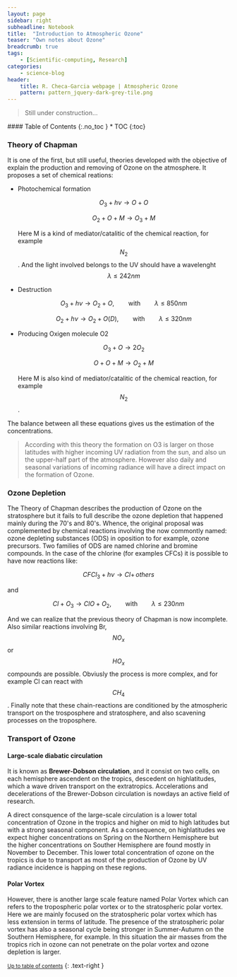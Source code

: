 ```yaml
---
layout: page
sidebar: right
subheadline: Notebook
title:  "Introduction to Atmospheric Ozone"
teaser: "Own notes about Ozone"
breadcrumb: true
tags:
    - [Scientific-computing, Research]
categories:
    - science-blog
header:
    title: R. Checa-Garcia webpage | Atmospheric Ozone
    pattern: pattern_jquery-dark-grey-tile.png
---
```


> Still under construction...

<section id="table-of-contents" class="toc">
<div class="panel radius" markdown="1">
#### Table of Contents
{:.no_toc }
*  TOC
{:toc}
</div>
</section><!-- /#table-of-contents -->


### Theory of Chapman

It is one of the first, but still useful, theories developed with the objective of explain the production and removing of Ozone on the atmosphere. It proposes a set of chemical reations: 

- Photochemical formation

   $$ O_{3}+h\nu \longrightarrow O+O$$
   
   $$ O_{2}+O+M \longrightarrow  O_{3} + M$$
   
   Here M is a kind of mediator/catalitic of the chemical reaction, for example $$N_{2}$$. And the light involved belongs to the UV should have a wavelenght  $$ \lambda  \leq 242 nm $$ 
   
- Destruction

   $$ O_{3}+h\nu\longrightarrow  O_{2}+O, \qquad \text{with} \qquad \lambda  \leq 850 nm $$
   
   $$ O_{2}+h\nu \longrightarrow  O_{2}+O(D), \qquad \text{with} \qquad \lambda \leq 320 nm $$
   
- Producing Oxigen molecule O2

   $$ O_{3}+O \longrightarrow  2O_{2}$$ 
   
   $$ O+O+M   \longrightarrow  O_{2}+M$$ 
   
   Here M is also kind of mediator/catalitic of the chemical reaction, for example $$N_{2}$$.

The balance between all these equations gives us the estimation of the concentrations.

> According with this theory the formation on O3 is larger on those latitudes with higher incoming UV radiation from the sun, and also un the upper-half part of the atmosphere. However also daily and seasonal variations of incoming radiance will have a direct impact on the formation of Ozone.

### Ozone Depletion

The Theory of Chapman describes the production of Ozone on the stratosphere but it fails to full describe the ozone depletion that happened mainly during the 70's and 80's. Whence, the original proposal was complemented by chemical reactions involving the now commontly named: ozone depleting substances (ODS) in oposition to for example, ozone precursors. Two families of ODS are named chlorine and bromine compounds. In the case of the chlorine (for examples CFCs) it is possible to have now reactions like:

   $$ CFCl_{3}+h\nu \longrightarrow Cl +\, others$$

and

   $$ Cl+O_{3} \longrightarrow ClO +O_{2}, \qquad \text{with} \qquad \lambda  \leq 230 nm $$

And we can realize that the previous theory of Chapman is now incomplete. Also similar reactions involving Br, $$NO_{x}$$ or $$HO_{x}$$ compounds are possible. Obviusly the process is more complex, and for example Cl can react with $$CH_{4}$$. Finally note that these chain-reactions are conditioned by the atmospheric transport on the trosposphere and stratosphere, and also scavening processes on the troposphere.

### Transport of Ozone

#### Large-scale diabatic circulation

It is known as **Brewer-Dobson circulation**, and it consist on two cells, on each hemisphere ascendent on the tropics, descedent on highlatitudes, which a wave driven transport on the extratropics. Accelerations and decelerations of the Brewer-Dobson circulation is nowdays an active field of research.

A direct consquence of the large-scale circulation is a lower total concentration of Ozone in the tropics and higher on mid to high latitudes but with a strong seasonal component. As a consequence, on highlatitudes we expect higher concentrations on Spring on the Northern Hemisphere but the higher concentrations on Souther Hemisphere are found mostly in November to December. This lower total concentration of ozone on the tropics is due to transport as most of the production of Ozone by UV radiance incidence is happing on these regions.

#### Polar Vortex

However, there is another large scale feature named Polar Vortex which can refers to the tropospheric polar vortex or to the stratospheric polar vortex. Here we are mainly focused on the stratospheric polar vortex which has less extension in terms of latitude. The presence of the stratospheric polar vortex has also a seasonal cycle being stronger in Summer-Autumn on the Southern Hemisphere, for example. In this situation the air masses from the tropics rich in ozone can not penetrate on the polar vortex and ozone depletion is larger.






<small markdown="1">[Up to table of contents](#toc)</small>
{: .text-right }

